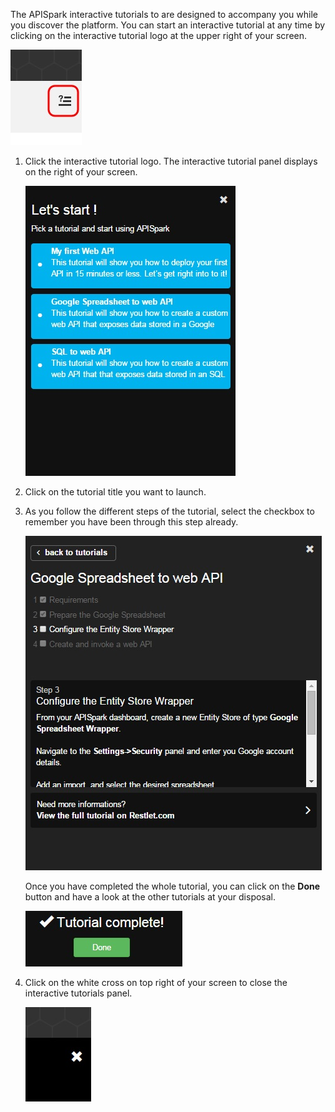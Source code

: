 
The APISpark interactive tutorials to are designed to accompany you while you discover the platform. You can start an interactive tutorial at any time by clicking on the interactive tutorial logo at the upper right of your screen. 

![interactive tutorial logo](images/17.jpg "interactive tutorial logo")

1. Click the interactive tutorial logo. The interactive tutorial panel displays on the right of your screen.

	![interactive tutorials list](images/18.jpg "interactive tutorials list")

2. Click on the tutorial title you want to launch.
3. As you follow the different steps of the tutorial, select the checkbox to remember you have been through this step already.

	![checkboxes](images/19.jpg "checkboxes")

	Once you have completed the whole tutorial, you can click on the **Done** button and have a look at the other tutorials at your disposal.

	![Done button](images/20.jpg "Done button")

4. Click on the white cross on top right of your screen to close the interactive tutorials panel.

	![close interactive tutorials panel](images/21.jpg "close interactive tutorials panel")

